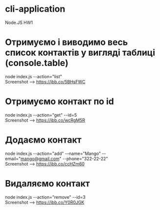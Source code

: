 # cli-application
Node.JS HW1

# Отримуємо і виводимо весь список контактів у вигляді таблиці (console.table)
node index.js --action="list" </br>
Screenshot --> https://ibb.co/5BHsFWC

# Отримуємо контакт по id
node index.js --action="get" --id=5 </br>
Screenshot --> https://ibb.co/wcRgM5R

# Додаємо контакт
node index.js --action="add" --name="Mango" --email="mango@gmail.com" --phone="322-22-22" </br>
Screenshot --> https://ibb.co/ccHZm60

# Видаляємо контакт
node index.js --action="remove" --id=3 </br>
Screenshot --> https://ibb.co/Y0R0JGK
